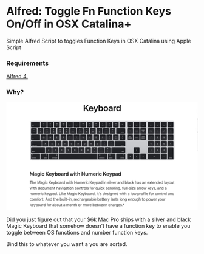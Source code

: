 # Alfred: Toggle Fn Function Keys On/Off in OSX Catalina+

Simple Alfred Script to toggles Function Keys in OSX Catalina using Apple Script  

### Requirements

[Alfred 4.](https://www.alfredapp.com/)

### Why?

![keyboard](key.jpg)

Did you just figure out that your $6k Mac Pro ships with a silver and black Magic Keyboard that somehow doesn't have a function key to enable you toggle between OS functions and number function keys. 

Bind this to whatever you want a you are sorted.